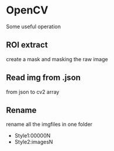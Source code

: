 # OpenCV
Some useful operation

## ROI extract
create a mask and masking the raw image

## Read img from .json
from json to cv2 array

## Rename
rename all the imgfiles in one folder
  - Style1:00000N
  - Style2:imagesN
